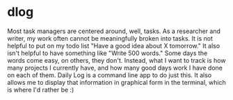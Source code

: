 dlog
====

Most task managers are centered around, well, tasks. As a researcher and writer, my work often cannot be meaningfully broken into tasks. It is not helpful to put on my todo list "Have a good idea about X tomorrow." It also isn't helpful to have something like "Write 500 words." Some days the words come easy, on others, they don't. Instead, what I want to track is how many projects I currently have, and how many good days work I have done on each of them. Daily Log is a command line app to do just this. It also allows me to display that information in graphical form in the terminal, which is where I'd rather be :)